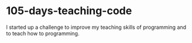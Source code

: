 # 105-days-teaching-code
I started up a challenge to improve my teaching skills of programming and to teach how to programming.
